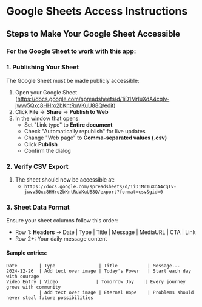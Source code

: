 # Google Sheets Access Instructions

## Steps to Make Your Google Sheet Accessible

### For the Google Sheet to work with this app:

### 1. Publishing Your Sheet
The Google Sheet must be made publicly accessible:

1. Open your Google Sheet (https://docs.google.com/spreadsheets/d/1iD1MrIuXdA4cqIv-jwvv5Qxc8HHro2bKntRuVKuU88Q/edit)
2. Click **File** → **Share** → **Publish to Web**
3. In the window that opens:
   - Set "Link type" to **Entire document**
   - Check "Automatically republish" for live updates
   - Change "Web page" to **Comma-separated values (.csv)**
   - Click **Publish**
   - Confirm the dialog

### 2. Verify CSV Export
1. The sheet should now be accessible at:
   - `https://docs.google.com/spreadsheets/d/1iD1MrIuXdA4cqIv-jwvv5Qxc8HHro2bKntRuVKuU88Q/export?format=csv&gid=0`

### 3. Sheet Data Format 
Ensure your sheet columns follow this order:
- Row 1: **Headers** → Date | Type | Title | Message | MediaURL | CTA | Link
- Row 2+: Your daily message content

#### Sample entries:
```
Date        | Type                | Title           | Message... 
2024-12-26  | Add text over image | Today's Power   | Start each day with courage  
Video Entry | Video              | Tomorrow Joy    | Every journey grows with community
            | Add text over image | Eternal Hope    | Problems should never steal future possibilities
```
